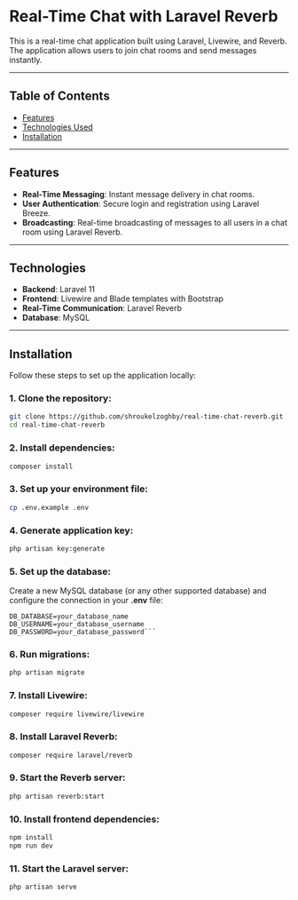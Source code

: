 # Real-Time Chat with Laravel Reverb

This is a real-time chat application built using Laravel, Livewire, and Reverb. The application allows users to join chat rooms and send messages instantly.

---
## Table of Contents

- [Features](#features)
- [Technologies Used](#technologies)
- [Installation](#installation)

---
## Features
- **Real-Time Messaging**: Instant message delivery in chat rooms.
- **User Authentication**: Secure login and registration using Laravel Breeze.
- **Broadcasting**: Real-time broadcasting of messages to all users in a chat room using Laravel Reverb.

---

## Technologies

- **Backend**: Laravel 11
- **Frontend**: Livewire and Blade templates with Bootstrap
- **Real-Time Communication**: Laravel Reverb
- **Database**: MySQL

---

## Installation

Follow these steps to set up the application locally:

### 1. Clone the repository:

```bash
git clone https://github.com/shroukelzoghby/real-time-chat-reverb.git
cd real-time-chat-reverb
``` 


### 2. Install dependencies:
```bash
composer install
```


### 3. Set up your environment file:
```bash
cp .env.example .env
```


### 4. Generate application key:
```bash
php artisan key:generate
```

### 5. Set up the database:

Create a new MySQL database (or any other supported database) and configure the connection in your **.env** file:

```env
DB_DATABASE=your_database_name
DB_USERNAME=your_database_username
DB_PASSWORD=your_database_password```
```

### 6. Run migrations:
```bash
php artisan migrate 
```


### 7. Install Livewire:
```bash
composer require livewire/livewire
```

   
### 8. Install Laravel Reverb:
```bash
composer require laravel/reverb
```


### 9. Start the Reverb server:
```bash
php artisan reverb:start
```


### 10. Install frontend dependencies:
```bash
npm install
npm run dev
```


### 11. Start the Laravel server:
```bash
php artisan serve
```
   

